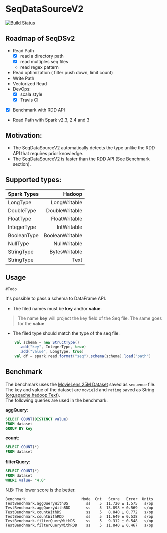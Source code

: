 # SeqDataSourceV2
[![Build Status](https://travis-ci.com/garawalid/seq-datasource-v2.svg?token=SMJd5DBDDJrYEpCNWqiF&branch=master)](https://travis-ci.com/garawalid/seq-datasource-v2)

## Roadmap of SeqDSv2

- Read Path
    - [x] read a directory path 
    - [x] read multiples seq files
    - read regex pattern
- Read optimization ( filter push down, limit count)
- Write Path
- Vectorized Read
- DevOps:
    - [x] scala style
    - [x] Travis CI
- [x] Benchmark with RDD API

- Read Path with Spark v2.3, 2.4 and 3



## Motivation:
- The SeqDataSourceV2 automatically detects the type unlike the RDD API that requires prior knowledge.
- The SeqDataSourceV2 is faster than the RDD API (See Benchmark section).


## Supported types:
    
| Spark Types   | Hadoop          |
| ------------- | ---------------:|
| LongType      | LongWritable    |
| DoubleType    | DoubleWritable  |
| FloatType     | FloatWritable   |
|  IntegerType  | IntWritable     |
| BooleanType   | BooleanWritable |
| NullType      | NullWritable    |
| StringType    | BytesWritable   |
| StringType    | Text            |

## Usage
`#Todo`

It's possible to pass a schema to DataFrame API.
- The filed names must be **key** and/or **value**.
> The name **key** will project the key field of the Seq file. The same goes for the **value**
- The filed type should match the type of the seq file.

```scala
    val schema = new StructType()
      .add("key", IntegerType, true)
      .add("value", LongType, true)
    val df = spark.read.format("seq").schema(schema).load("path")

```

## Benchmark
The benchmark uses the [MovieLens 25M Dataset](https://grouplens.org/datasets/movielens/25m/) saved as `sequence` file.
The key and value of the dataset are `movieId` and `rating` saved as String ([org.apache.hadoop.Text](https://hadoop.apache.org/docs/r2.8.0/api/org/apache/hadoop/io/Text.html)).  
The following queries are used in the benchmark.

**aggQuery**: 
```sql
SELECT COUNT(DISTINCT value)
FROM dataset 
GROUP BY key
```

**count**:
````sql
SELECT COUNT(*)
FROM dataset
````
**filterQuery**:
```sql
SELECT COUNT(*)
FROM dataset
WHERE value= "4.0"
```

N.B: The lower score is the better.
```console
Benchmark                         Mode  Cnt   Score   Error  Units
TestBenchmark.aggQueryWithDS        ss    5  11.720 ± 1.575   s/op
TestBenchmark.aggQueryWithRDD       ss    5  13.898 ± 0.569   s/op
TestBenchmark.countWithDS           ss    5   8.840 ± 0.772   s/op
TestBenchmark.countWithRDD          ss    5  11.649 ± 0.538   s/op
TestBenchmark.filterQueryWithDS     ss    5   9.312 ± 0.548   s/op
TestBenchmark.filterQueryWithRDD    ss    5  11.840 ± 0.467   s/op
```